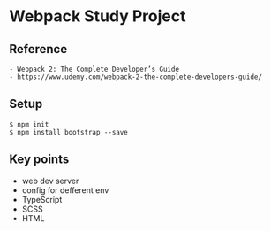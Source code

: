 # Webpack Study Project


## Reference
    - Webpack 2: The Complete Developer’s Guide
    - https://www.udemy.com/webpack-2-the-complete-developers-guide/

## Setup
    $ npm init
    $ npm install bootstrap --save

## Key points
- web dev server
- config for defferent env
- TypeScript
- SCSS
- HTML